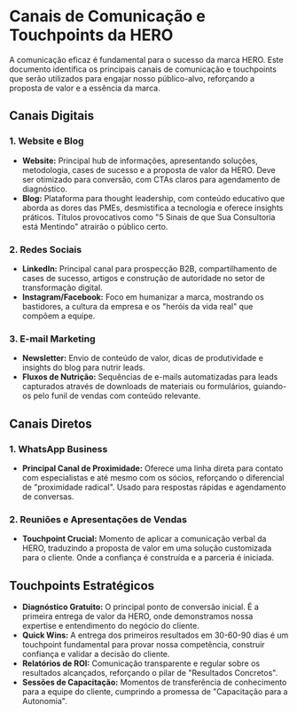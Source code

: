 # Canais de Comunicação e Touchpoints da HERO

A comunicação eficaz é fundamental para o sucesso da marca HERO. Este documento identifica os principais canais de comunicação e touchpoints que serão utilizados para engajar nosso público-alvo, reforçando a proposta de valor e a essência da marca.

## Canais Digitais

### 1. Website e Blog
*   **Website:** Principal hub de informações, apresentando soluções, metodologia, cases de sucesso e a proposta de valor da HERO. Deve ser otimizado para conversão, com CTAs claros para agendamento de diagnóstico.
*   **Blog:** Plataforma para thought leadership, com conteúdo educativo que aborda as dores das PMEs, desmistifica a tecnologia e oferece insights práticos. Títulos provocativos como "5 Sinais de que Sua Consultoria está Mentindo" atrairão o público certo.

### 2. Redes Sociais
*   **LinkedIn:** Principal canal para prospecção B2B, compartilhamento de cases de sucesso, artigos e construção de autoridade no setor de transformação digital.
*   **Instagram/Facebook:** Foco em humanizar a marca, mostrando os bastidores, a cultura da empresa e os "heróis da vida real" que compõem a equipe.

### 3. E-mail Marketing
*   **Newsletter:** Envio de conteúdo de valor, dicas de produtividade e insights do blog para nutrir leads.
*   **Fluxos de Nutrição:** Sequências de e-mails automatizadas para leads capturados através de downloads de materiais ou formulários, guiando-os pelo funil de vendas com conteúdo relevante.

## Canais Diretos

### 1. WhatsApp Business
*   **Principal Canal de Proximidade:** Oferece uma linha direta para contato com especialistas e até mesmo com os sócios, reforçando o diferencial de "proximidade radical". Usado para respostas rápidas e agendamento de conversas.

### 2. Reuniões e Apresentações de Vendas
*   **Touchpoint Crucial:** Momento de aplicar a comunicação verbal da HERO, traduzindo a proposta de valor em uma solução customizada para o cliente. Onde a confiança é construída e a parceria é iniciada.

## Touchpoints Estratégicos

*   **Diagnóstico Gratuito:** O principal ponto de conversão inicial. É a primeira entrega de valor da HERO, onde demonstramos nossa expertise e entendimento do negócio do cliente.
*   **Quick Wins:** A entrega dos primeiros resultados em 30-60-90 dias é um touchpoint fundamental para provar nossa competência, construir confiança e validar a decisão do cliente.
*   **Relatórios de ROI:** Comunicação transparente e regular sobre os resultados alcançados, reforçando o pilar de "Resultados Concretos".
*   **Sessões de Capacitação:** Momentos de transferência de conhecimento para a equipe do cliente, cumprindo a promessa de "Capacitação para a Autonomia".
